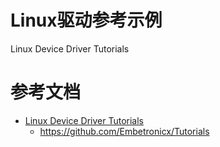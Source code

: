 # Linux驱动参考示例

Linux Device Driver Tutorials

# 参考文档

* [Linux Device Driver Tutorials](https://embetronicx.com/linux-device-driver-tutorials/)
  * https://github.com/Embetronicx/Tutorials
